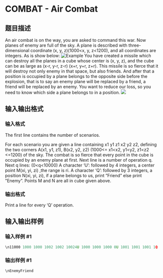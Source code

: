 # COMBAT - Air Combat

## 题目描述

An air combat is on the way, you are asked to command this war. Now planes of enemy are full of the sky. A plane is described with three-dimensional coordinate (x, y, z)(1000<x, y, z<1200), and all coordinates are integers. As is show below: ![](../../content/fameoflight:1.jpg "Example ") You have created a missile which can destroy all the planes in a cube whose center is (x, y, z), and the cube can be as large as (x-r, y-r, z-r) (x+r, y+r, z+r). This missile is so fierce that it will destroy not only enemy in that space, but also friends. And after that a position is occupied by a plane belongs to the opposite side before the explosion, that is to say an enemy plane will be replaced by a friend, a friend will be replaced by an enemy. You want to reduce our loss, so you need to know which side a plane belongs to in a position. ![](file:///C:/DOCUME%7E1/ADMINI%7E1/LOCALS%7E1/Temp/moz-screenshot.png)

## 输入输出格式

### 输入格式

The first line contains the number of scenarios.

For each scenario you are given a line containing x1 y1 z1 x2 y2 z2, defining the two corners A(x1, y1, z1), B(x2, y2, z2) (1000<= x1<x2, y1<y2, z1<z2 <=1200) of the sky. The combat is so fierce that every point in the cube is occupied by an enemy plane at first. Next line is a number of operation q. Next q lines: (0<q<10000) A character ‘U’: followed by 4 integers, a center point M(xi, yi, zi) ,the range is ri. A character ‘Q’: followed by 3 integers, a position N(xi, yi, zi), if a plane belongs to us, print ”Friend” else print ”Enemy”. Points M and N are all in cube given above.

### 输出格式

Print a line for every ‘Q’ operation.

## 输入输出样例

### 输入样例 #1

```cpp
\n11000 1000 1000 1002 1002 10024U 1000 1000 1000 0U 1001 1001 1001 1Q 1000 1000 1000Q 1001 1001 1001
```


### 输出样例 #1

```cpp
\nEnemyFriend
```


